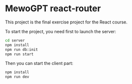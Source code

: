 # MewoGPT react-router

This project is the final exercise project for the React course.

To start the project, you need first to launch the server:

```bash
cd server
npm install
npm run db:init
npm run start
```

Then you can start the client part:
```bash
npm install
npm run dev
```
